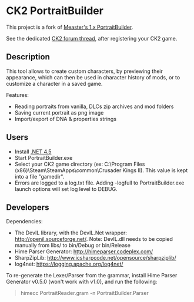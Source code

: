 # CK2 PortraitBuilder

This project is a fork of [Measter's 1.x PortraitBuilder](https://github.com/Measter/PortraitBuilder).

See the dedicated [CK2 forum thread](https://forum.paradoxplaza.com/forum/index.php?threads/utility-portrait-builder-v2.941117/), after registering your CK2 game.

## Description

This tool allows to create custom characters, by previewing their appearance, which can then be used in character history of mods, or to customize a character in a saved game.

Features:

- Reading portraits from vanilla, DLCs zip archives and mod folders
- Saving current portrait as png image
- Import/export of DNA & properties strings

## Users

- Install [.NET 4.5](https://www.microsoft.com/en-gb/download/details.aspx?id=30653)
- Start PortraitBuilder.exe
- Select your CK2 game directory (ex: C:\Program Files (x86)\Steam\SteamApps\common\Crusader Kings II). This value is kept into a file "gamedir".
- Errors are logged to a log.txt file. Adding -logfull to PortraitBuilder.exe launch options will set log level to DEBUG.

## Developers

Dependencies:

- The DevIL library, with the DevIL.Net wrapper: http://openil.sourceforge.net/. Note: DevIL.dll needs to be copied manually from libs/ to bin/Debug or bin/Release
- Hime Parser Generator: http://himeparser.codeplex.com/
- SharpZipLib: http://www.icsharpcode.net/opensource/sharpziplib/
- log4net: https://logging.apache.org/log4net/

To re-generate the Lexer/Parser from the grammar, install Hime Parser Generator v0.5.0 (won't work with v1.0), and run the following:

> himecc PortraitReader.gram -n PortraitBuilder.Parser
